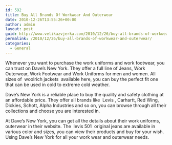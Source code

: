 ```yaml
---
id: 592
title: Buy All Brands Of Workwear And Outerwear
date: 2010-12-26T13:55:26+00:00
author: admin
layout: post
guid: http://www.velikazvjerka.com/2010/12/26/buy-all-brands-of-workwear-and-outerwear/
permalink: /2010/12/26/buy-all-brands-of-workwear-and-outerwear/
categories:
  - General
---
```

Whenever you want to purchase the work uniforms and work footwear, you can trust on Dave&#8217;s New York. They offer a full line of Jeans, Work Outerwear, Work Footwear and Work Uniforms for men and women. All sizes of &nbsp;woolrich jackets&nbsp; available here, you can buy the perfect fit one that can be used in cold to extreme cold weather.

Dave&#8217;s New York is a reliable place to buy the quality and safety clothing at an affordable price. They offer all brands like &nbsp;Levis&nbsp;, Carhartt, Red Wing, Dickies, Schott, Alpha Industries and so on, you can browse through all their collections and choose you are interested in.

At Dave&#8217;s New York, you can get all the details about their work uniforms, outerwear in their website. The &nbsp;levis 501&nbsp; original jeans are available in various color and sizes, you can view their products and buy for your wish. Using Dave&#8217;s New York for all your work wear and outerwear needs.